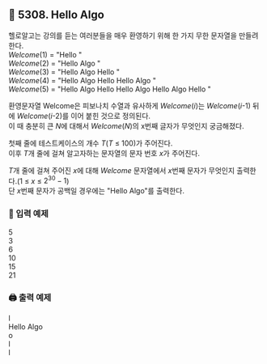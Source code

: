 ## 🏁 5308. Hello Algo
헬로알고는 강의를 듣는 여러분들을 매우 환영하기 위해 한 가지 무한 문자열을 만들려 한다.<br>
$Welcome$(1) = "Hello "<br>
$Welcome$(2) = "Hello Algo "<br>
$Welcome$(3) = "Hello Algo Hello "<br>
$Welcome$(4) = "Hello Algo Hello Hello Algo "<br>
$Welcome$(5) = "Hello Algo Hello Hello Algo Hello Algo Hello "

환영문자열 Welcome은 피보나치 수열과 유사하게 $Welcome$($i$)는 $Welcome$($i$-1) 뒤에 $Welcome$($i$-2)를 이어 붙힌 것으로 정의된다.
<br>이 때 충분히 큰 $N$에 대해서 $Welcome$($N$)의 x번째 글자가 무엇인지 궁금해졌다. 

첫째 줄에 테스트케이스의 개수 $T$($T$ ≤ 100)가 주어진다.
<br>이후 $T$개 줄에 걸쳐 알고자하는 문자열의 문자 번호 $x$가 주어진다.

$T$개 줄에 걸쳐 주어진 $x$에 대해 $Welcome$ 문자열에서 $x$번째 문자가 무엇인지 출력한다.(1 ≤ $x$ ≤ $2^{30}-1$)
<br>단 $x$번째 문자가 공백일 경우에는 "Hello Algo"를 출력한다.

### 📝 입력 예제
5<br>
3<br>
6<br>
10<br>
15<br>
21

### 🖨️ 출력 예제
l<br>
Hello Algo<br>
o<br>
l<br>
l
